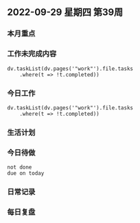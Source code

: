 
##  2022-09-29 星期四 第39周 

### 本月重点

### 工作未完成内容
```dataviewjs
dv.taskList(dv.pages('"work"').file.tasks
    .where(t => !t.completed))
```


### 今日工作
```dataviewjs
dv.taskList(dv.pages('"work"').file.tasks
    .where(t => !t.completed))
```



### 生活计划


### 今日待做
```tasks 
not done
due on today
```

### 日常记录




### 每日复盘




